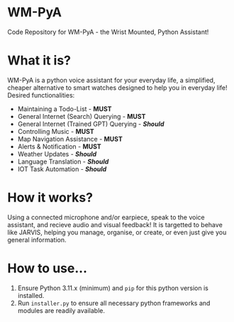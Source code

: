 # WM-PyA
Code Repository for WM-PyA - the Wrist Mounted, Python Assistant!

# What it is?
WM-PyA is a python voice assistant for your everyday life, a simplified, cheaper alternative to smart watches designed to help you in everyday life!
Desired functionalities:
- Maintaining a Todo-List - **MUST**
- General Internet (Search) Querying - **MUST**
- General Internet (Trained GPT) Querying - ***Should***
- Controlling Music - **MUST**
- Map Navigation Assistance - **MUST**
- Alerts & Notification - **MUST**
- Weather Updates - ***Should***
- Language Translation - ***Should***
- IOT Task Automation - ***Should***

# How it works?
Using a connected microphone and/or earpiece, speak to the voice assistant, and recieve audio and visual feedback! It is targetted to behave like JARVIS, helping you manage, organise, or create, or even just give you general information.

# How to use...
1. Ensure Python 3.11.x (minimum) and `pip` for this python version is installed.
2. Run `installer.py` to ensure all necessary python frameworks and modules are readily available.